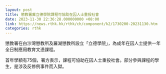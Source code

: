 ```yaml
---
layout: post
title: 懲教署冀立德學院課程可協助在囚人士重投社會
date: 2023-11-30 22:36:28.000000000 +08:00
link: https://news.rthk.hk/rthk/ch/component/k2/1730200-20231130.htm
categories: rthk
---
```


懲教署在白沙灣懲教所及羅湖懲教所設立「立德學院」，為成年在囚人士提供一年全日制應用教育文憑課程。

首年學額有75個，署方表示，課程可協助在囚人士重投社會。部分參與課程的學生，是涉及反修例事件而入獄。
